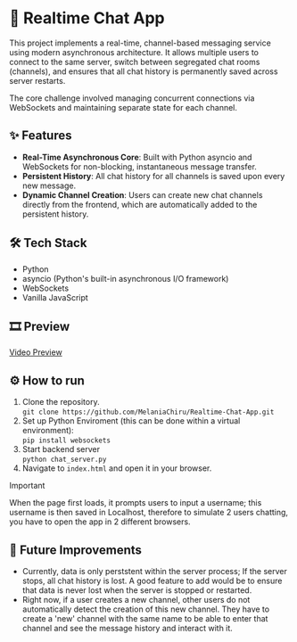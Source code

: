 # 💬 Realtime Chat App

This project implements a real-time, channel-based messaging service using modern asynchronous architecture. It allows multiple users to connect to the same server, switch between segregated chat rooms (channels), and ensures that all chat history is permanently saved across server restarts. <br>

The core challenge involved managing concurrent connections via WebSockets and maintaining separate state for each channel.

## ✨ Features
* **Real-Time Asynchronous Core**: Built with Python asyncio and WebSockets for non-blocking, instantaneous message transfer.
* **Persistent History**: All chat history for all channels is saved upon every new message.
* **Dynamic Channel Creation**: Users can create new chat channels directly from the frontend, which are automatically added to the persistent history.

## 🛠️ Tech Stack
* Python
* asyncio (Python's built-in asynchronous I/O framework)
* WebSockets
* Vanilla JavaScript

## 🎞️ Preview
[Video Preview](https://github.com/user-attachments/assets/e0913dc7-6fec-46f7-9fcc-c9ca2b05941b)

## ⚙️ How to run

1. Clone the repository. <br>
``` git clone https://github.com/MelaniaChiru/Realtime-Chat-App.git ```
2. Set up Python Enviroment (this can be done within a virtual environment): <br>
``` pip install websockets ```
3. Start backend server <br>
``` python chat_server.py ```
4. Navigate to `index.html` and open it in your browser.

>[!IMPORTANT]
> When the page first loads, it prompts users to input a username; this username is then saved in Localhost, therefore to simulate 2 users chatting, you have to open the app in 2 different browsers.

## 💭 Future Improvements
* Currently, data is only perststent within the server process; If the server stops, all chat history is lost. A good feature to add would be to ensure that data is never lost when the server is stopped or restarted.
* Right now, if a user creates a new channel, other users do not automatically detect the creation of this new channel. They have to create a 'new' channel with the same name to be able to enter that channel and see the message history and interact with it.
